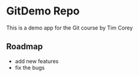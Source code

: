 # GitDemo Repo
This is a demo app for the Git course by Tim Corey


## Roadmap
 * add new features
 * fix the bugs